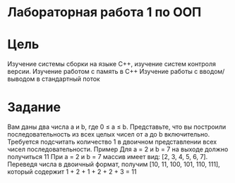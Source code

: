 # Лабораторная работа 1 по ООП 
# Цель
Изучение системы сборки на языке C++, изучение систем контроля версии. Изучение работом с память в C++ Изучение работы с вводом/выводом в стандартный поток
# Задание
Вам даны два числа a и b, где 0 ≤ a ≤ b. Представьте, что вы построили последовательность из
всех целых чисел от a до b включительно. Требуется подсчитать количество 1 в двоичном
представлении всех чисел последовательности.
Пример
Для a = 2 и b = 7 на выходе должно получиться 11
При a = 2 и b = 7 массив имеет вид: [2, 3, 4, 5, 6, 7]. Переведя числа в двоичный формат, получим
[10, 11, 100, 101, 110, 111], который содержит 1 + 2 + 1 + 2 + 2 + 3 = 11
